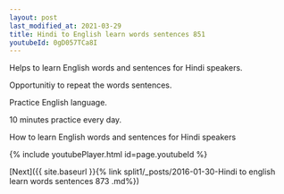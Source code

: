 ```yaml
---
layout: post
last_modified_at: 2021-03-29
title: Hindi to English learn words sentences 851 
youtubeId: 0gD057TCa8I
---
```

 
 
Helps to learn English words and sentences for Hindi speakers.

Opportunitiy to repeat the words sentences. 

Practice English language. 
 
10 minutes practice every day. 
 
How to learn English words and sentences for Hindi speakers 
 
{% include youtubePlayer.html id=page.youtubeId %}
 
 
[Next]({{ site.baseurl }}{% link  split1/_posts/2016-01-30-Hindi to english learn words sentences 873 .md%})
 
